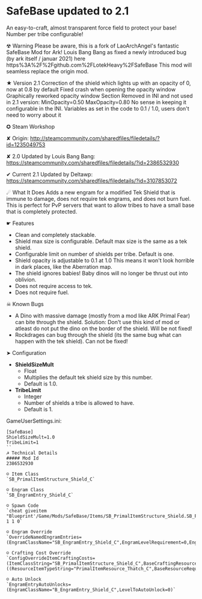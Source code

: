 # SafeBase updated to 2.1

An easy-to-craft, almost transparent force field to protect your base!  Number per tribe configurable!

☢ Warning
Please be aware, this is a fork of LaoArchAngel's fantastic SafeBase Mod for Ark! Louis Bang Bang as fixed a newly introduced bug (by ark itself / januar 2021) here https%3A%2F%2Fgithub.com%2FLotekHeavy%2FSafeBase This mod will seamless replace the origin mod.

★ Version 2.1
Correction of the shield which lights up with an opacity of 0, now at 0.8 by default
Fixed crash when opening the opacity window
Graphically reworked opacity window
Section Removed in INI and not used in 2.1 version:
MinOpacity=0.50
MaxOpacity=0.80
No sense in keeping it configurable in the INI. Variables as set in the code to 0.1 / 1.0, users don't need to worry about it

✪ Steam Workshop

✘ Origin:
http://steamcommunity.com/sharedfiles/filedetails/?id=1235049753

✘ 2.0 Updated by Louis Bang Bang:
https://steamcommunity.com/sharedfiles/filedetails/?id=2386532930

✔ Current 2.1 Updated by Deltawp:
https://steamcommunity.com/sharedfiles/filedetails/?id=3107853072

☄ What It Does
Adds a new engram for a modified Tek Shield that is immune to damage, does not require tek engrams, and does not burn fuel.  This is perfect for PvP servers that want to allow tribes to have a small base that is completely protected.

☛ Features
* Clean and completely stackable.
* Shield max size is configurable.  Default max size is the same as a tek shield.
* Configurable limit on number of shields per tribe.  Default is one.
* Shield opacity is adjustable to 0.1 at 1.0 This means it won't look horrible in dark places, like the Aberration map.
* The shield ignores babies!  Baby dinos will no longer be thrust out into oblivion.
* Does not require access to tek.
* Does not require fuel.

☠ Known Bugs
* A Dino with massive damage (mostly from a mod like ARK Primal Fear) can bite through the shield. Solution: Don't use this kind of mod or atleast do not put the dino on the border of the shield. Will be not fixed!
* Rockdrages can bug through the shield (its the same bug what can happen with the tek shield). Can not be fixed!

➤ Configuration

* **ShieldSizeMult**
  * Float
  * Multiplies the default tek shield size by this number.
  * Default is 1.0.
* **TribeLimit**
  * Integer
  * Number of shields a tribe is allowed to have.
  * Default is 1.

GameUserSettings.ini:
```
[SafeBase]
ShieldSizeMult=1.0
TribeLimit=1
``
☭ Technical Details
##### Mod Id
2386532930

☺ Item Class
`SB_PrimalItemStructure_Shield_C`

☺ Engram Class
`SB_EngramEntry_Shield_C`

☺ Spawn Code
`cheat giveitem "Blueprint'/Game/Mods/SafeBase/Items/SB_PrimalItemStructure_Shield.SB_PrimalItemStructure_Shield'" 1 1 0`

☺ Engram Override
`OverrideNamedEngramEntries=(EngramClassName="SB_EngramEntry_Shield_C",EngramLevelRequirement=0,EngramPointsCost=0,EngramHidden=False,RemoveEngramPreReq=False)`

☺ Crafting Cost Override
`ConfigOverrideItemCraftingCosts=(ItemClassString="SB_PrimalItemStructure_Shield_C",BaseCraftingResourceRequirements=((ResourceItemTypeString="PrimalItemResource_Thatch_C",BaseResourceRequirement=1.0,bCraftingRequireExactResourceType=True)))`

☺ Auto Unlock
`EngramEntryAutoUnlocks=(EngramClassName="B_EngramEntry_Shield_C",LevelToAutoUnlock=0)`
